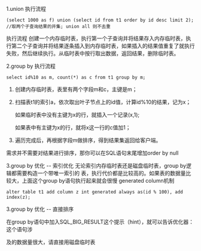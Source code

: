 1.union 执行流程

```mysql
(select 1000 as f) union (select id from t1 order by id desc limit 2);
//取两个子查询结果的并集; union all 则不去重
```

执行流程
	创建一个内存临时表，执行第一个子查询并将结果存入内存临时表，执行第二个子查询并将结果逐条插入到内存临时表，如果插入的结果值重复了就执行失败，然后继续执行。从临时表中按行取出数据，返回结果，删除临时表。



2.group by 执行流程

```
select id%10 as m, count(*) as c from t1 group by m;
```

1. 创建内存临时表，表里有两个字段m和c，主键是m； 

2. 扫描表t1的索引a，依次取出叶子节点上的id值，计算id%10的结果，记为x； 

   如果临时表中没有主键为x的行，就插入一个记录(x,1); 

   如果表中有主键为x的行，就将x这一行的c值加1； 

3. 遍历完成后，再根据字段m做排序，得到结果集返回给客户端。

需求并不需要对结果进行排序，那你可以在SQL语句末尾增加order by null

3.group by 优化 -- 索引优化
	无论索引内存临时表还是磁盘临时表，group by逻辑都需要构造一个带唯一索引的 表，执行代价都是比较高的。如果表的数据量比较大，上面这个group by语句执行起来就会很慢
	generated column机制

```mysql
alter table t1 add column z int generated always as(id % 100), add index(z);
```

3.group by 优化 -- 直接排序

在group by语句中加入SQL_BIG_RESULT这个提示（hint），就可以告诉优化器：这个语句涉 

及的数据量很大，请直接用磁盘临时表